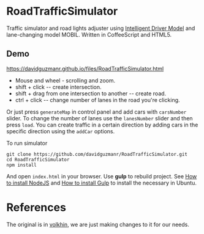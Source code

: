 # RoadTrafficSimulator

Traffic simulator and road lights adjuster using
[Intelligent Driver Model](https://en.wikipedia.org/wiki/Intelligent_driver_model)
and lane-changing model MOBIL. Written in CoffeeScript and HTML5.

## Demo
https://davidguzmanr.github.io/files/RoadTrafficSimulator.html

- Mouse and wheel - scrolling and zoom.
- shift + click -- create intersection.
- shift + drag from one intersection to another -- create road.
- ctrl + click -- change number of lanes in the road you're clicking.

Or just press `generateMap` in control panel and add cars with `carsNumber` slider. To change the number of lanes
use the `lanesNumber` slider and then press `load`. You can create traffic in a certain direction by adding cars in the 
specific direction using the `addCar` options.

To run simulator

    git clone https://github.com/davidguzmanr/RoadTrafficSimulator.git
    cd RoadTrafficSimulator
    npm install

And open `index.html` in your browser. Use **gulp** to rebuild project. See [How to install NodeJS](https://www.digitalocean.com/community/tutorials/como-instalar-node-js-en-ubuntu-18-04-es)
and [How to install Gulp](https://tecadmin.net/install-gulp-js-on-ubuntu/) to install the necessary in Ubuntu.

# References
The original is in [volkhin](https://github.com/volkhin/RoadTrafficSimulator), we are just making changes to it for our needs.